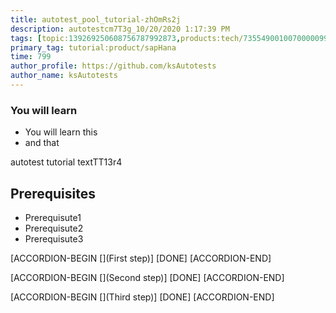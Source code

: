 ```yaml
---
title: autotest_pool_tutorial-zhOmRs2j
description: autotestcm7T3g_10/20/2020 1:17:39 PM
tags: [topic:139269250608756787992873,products:tech/73554900100700000996,tutorial:experience/advanced]
primary_tag: tutorial:product/sapHana
time: 799
author_profile: https://github.com/ksAutotests
author_name: ksAutotests
---
```

### You will learn
- You will learn this
- and that

autotest tutorial textTT13r4

## Prerequisites
- Prerequisute1
- Prerequisute2
- Prerequisute3

[ACCORDION-BEGIN [](First step)]
[DONE]
[ACCORDION-END]

[ACCORDION-BEGIN [](Second step)]
[DONE]
[ACCORDION-END]

[ACCORDION-BEGIN [](Third step)]
[DONE]
[ACCORDION-END]

